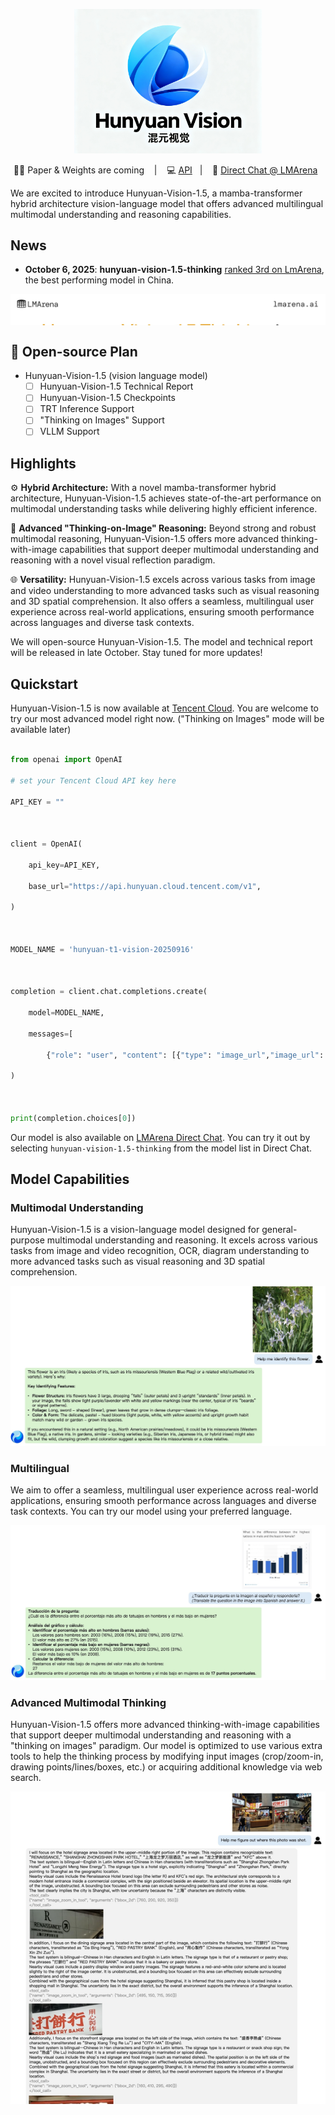 <p align="center">

<img src="./assets/HunyuanVisionLogoV3.png" width="300" alt="Hunyuan Vision Logo">

</p>


<p align="center">
📑🤗 Paper & Weights are coming &nbsp&nbsp | &nbsp&nbsp 💻 <a href="https://cloud.tencent.com/document/product/1729/104753">API</a>&nbsp&nbsp | &nbsp&nbsp 💭 <a href="https://lmarena.ai/?mode=direct">Direct Chat @ LMArena</a>&nbsp&nbsp
</p>





We are excited to introduce Hunyuan-Vision-1.5, a mamba-transformer hybrid architecture vision-language model that offers advanced multilingual multimodal understanding and reasoning capabilities. 



## News

- **October 6, 2025**: **hunyuan-vision-1.5-thinking** <a href="https://x.com/arena/status/1975257734053503260">ranked 3rd on LmArena</a>, the best performing model in China.
  
<div style="max-height:50px; overflow-y:auto;">

  <img src="./assets/hunyuan-vision-lmarena.jfif" width="600" alt="LmArena Vision">

</div>


## 📑 Open-source Plan

- Hunyuan-Vision-1.5 (vision language model)
  - [ ] Hunyuan-Vision-1.5 Technical Report
  - [ ] Hunyuan-Vision-1.5 Checkpoints
  - [ ] TRT Inference Support
  - [ ] "Thinking on Images" Support
  - [ ] VLLM Support
  
## Highlights

⚙️ **Hybrid Architecture:** With a novel mamba-transformer hybrid architecture, Hunyuan-Vision-1.5 achieves state-of-the-art performance on multimodal understanding tasks while delivering highly efficient inference. 

🧩 **Advanced "Thinking-on-Image" Reasoning:** Beyond strong and robust multimodal reasoning, Hunyuan-Vision-1.5 offers more advanced thinking-with-image capabilities that support deeper multimodal understanding and reasoning with a novel visual reflection paradigm.

🌐 **Versatility:** Hunyuan-Vision-1.5 excels across various tasks from image and video understanding to more advanced tasks such as visual reasoning and 3D spatial comprehension. It also offers a seamless, multilingual user experience across real-world applications, ensuring smooth performance across languages and diverse task contexts.

We will open-source Hunyuan-Vision-1.5. The model and technical report will be released in late October. Stay tuned for more updates! 


## Quickstart



Hunyuan-Vision-1.5 is now available at [Tencent Cloud](https://cloud.tencent.com/document/product/1729/104753). You are welcome to try our most advanced model right now. ("Thinking on Images" mode will be available later)


```python

from openai import OpenAI

# set your Tencent Cloud API key here

API_KEY = ""



client = OpenAI(

    api_key=API_KEY,

    base_url="https://api.hunyuan.cloud.tencent.com/v1",

)



MODEL_NAME = 'hunyuan-t1-vision-20250916'



completion = client.chat.completions.create(

    model=MODEL_NAME,

    messages=[

        {"role": "user", "content": [{"type": "image_url","image_url": {"url": "https://dscache.tencent-cloud.cn/upload/uploader/hunyuan-64b418fd052c033b228e04bc77bbc4b54fd7f5bc.png"}},{"type": "text", "text": "What is it?"},]}]

)



print(completion.choices[0])

```



Our model is also available on [LMArena Direct Chat](https://lmarena.ai/?mode=direct). You can try it out by selecting `hunyuan-vision-1.5-thinking` from the model list in Direct Chat. 





## Model Capabilities



### Multimodal Understanding



Hunyuan-Vision-1.5 is a vision-language model designed for general-purpose multimodal understanding and reasoning. It excels across various tasks from image and video recognition, OCR, diagram understanding to more advanced tasks such as visual reasoning and 3D spatial comprehension.



<div style="max-height:500px; overflow-y:auto;">

  <img src="./assets/demo-recognition.jpg" alt="Long Image">

</div>



### Multilingual 

We aim to offer a seamless, multilingual user experience across real-world applications, ensuring smooth performance across languages and diverse task contexts. You can try our model using your preferred language.





<div style="max-height:500px; overflow-y:auto;">

  <img src="./assets/demo-multilingual.jpg" alt="Long Image">

</div>



### Advanced Multimodal Thinking



Hunyuan-Vision-1.5 offers more advanced thinking-with-image capabilities that support deeper multimodal understanding and reasoning with a "thinking on images" paradigm. Our model is optimized to use various extra tools to help the thinking process by modifying input images (crop/zoom-in, drawing points/lines/boxes, etc.) or acquiring additional knowledge via web search.



<div style="max-height:500px; overflow-y:auto;">

  <img src="./assets/demo-thinking-with-images.jpg" alt="Long Image">

</div>
